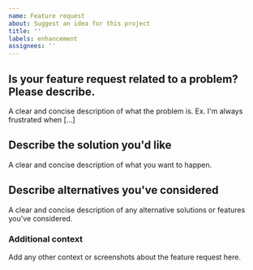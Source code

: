```yaml
---
name: Feature request
about: Suggest an idea for this project
title: ''
labels: enhancement
assignees: ''
---
```


## Is your feature request related to a problem? Please describe.

A clear and concise description of what the problem is. Ex. I'm always frustrated when [...]

## Describe the solution you'd like

A clear and concise description of what you want to happen.

## Describe alternatives you've considered

A clear and concise description of any alternative solutions or features you've considered.

### Additional context

Add any other context or screenshots about the feature request here.
